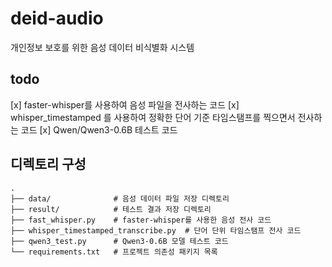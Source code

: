 # deid-audio
개인정보 보호를 위한 음성 데이터 비식별화 시스템

## todo
[x] faster-whisper를 사용하여 음성 파일을 전사하는 코드
[x] whisper_timestamped 를 사용하여 정확한 단어 기준 타임스탬프를 찍으면서 전사하는 코드
[x] Qwen/Qwen3-0.6B 테스트 코드

## 디렉토리 구성
```
.
├── data/              # 음성 데이터 파일 저장 디렉토리
├── result/            # 테스트 결과 저장 디렉토리
├── fast_whisper.py    # faster-whisper를 사용한 음성 전사 코드
├── whisper_timestamped_transcribe.py  # 단어 단위 타임스탬프 전사 코드
├── qwen3_test.py      # Qwen3-0.6B 모델 테스트 코드
└── requirements.txt   # 프로젝트 의존성 패키지 목록
```